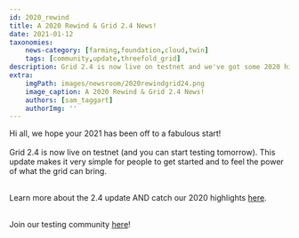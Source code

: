 ```yaml
---
id: 2020_rewind
title: A 2020 Rewind & Grid 2.4 News!
date: 2021-01-12
taxonomies:
    news-category: [farming,foundation,cloud,twin]
    tags: [community,update,threefold_grid]
description: Grid 2.4 is now live on testnet and we've got some 2020 highlights to share with you as well!
extra:
    imgPath: images/newsroom/2020rewindgrid24.png
    image_caption: A 2020 Rewind & Grid 2.4 News!
    authors: [sam_taggart]
    authorImg: ''
---
```


Hi all, we hope your 2021 has been off to a fabulous start!
<br/>
<br/>
Grid 2.4 is now live on testnet (and you can start testing tomorrow). This update makes it very simple for people to get started and to feel the power of what the grid can bring.
<br/>
<br/>

Learn more about the 2.4 update AND catch our 2020 highlights [here](https://library.threefold.me/info/tfgrid/#/grid24_and_2020).
<br/>
<br/>

Join our testing community [here](https://t.me/joinchat/TSI25Ee-RcQaOmieYJ9Yyg)!